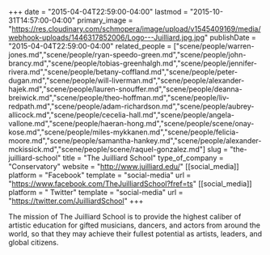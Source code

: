 +++
date = "2015-04-04T22:59:00-04:00"
lastmod = "2015-10-31T14:57:00-04:00"
primary_image = "https://res.cloudinary.com/schmopera/image/upload/v1545409169/media/webhook-uploads/1446317852006/Logo---Juilliard.jpg.jpg"
publishDate = "2015-04-04T22:59:00-04:00"
related_people = ["scene/people/warren-jones.md","scene/people/ryan-speedo-green.md","scene/people/john-brancy.md","scene/people/tobias-greenhalgh.md","scene/people/jennifer-rivera.md","scene/people/betany-coffland.md","scene/people/peter-dugan.md","scene/people/will-liverman.md","scene/people/alexander-hajek.md","scene/people/lauren-snouffer.md","scene/people/deanna-breiwick.md","scene/people/theo-hoffman.md","scene/people/liv-redpath.md","scene/people/adam-richardson.md","scene/people/aubrey-allicock.md","scene/people/cecelia-hall.md","scene/people/angela-vallone.md","scene/people/haeran-hong.md","scene/people/scene/onay-kose.md","scene/people/miles-mykkanen.md","scene/people/felicia-moore.md","scene/people/samantha-hankey.md","scene/people/alexander-mckissick.md","scene/people/scene/raquel-gonzalez.md"]
slug = "the-juilliard-school"
title = "The Juilliard School"
type_of_company = "Conservatory"
website = "http://www.juilliard.edu/"
[[social_media]]
platform = "Facebook"
template = "social-media"
url = "https://www.facebook.com/TheJuilliardSchool?fref=ts"
[[social_media]]
platform = " Twitter"
template = "social-media"
url = "https://twitter.com/JuilliardSchool"
+++

<p>
	The mission of The Juilliard School is to provide the highest caliber of artistic education for gifted musicians, dancers, and actors from around the world, so that they may achieve their fullest potential as artists, leaders, and global citizens.
</p>
